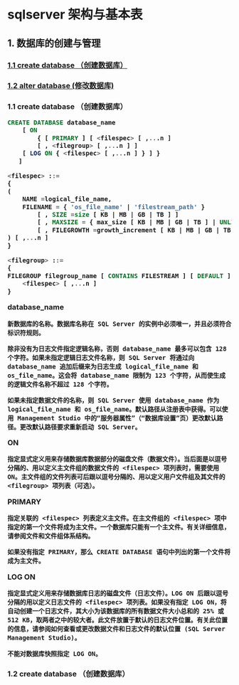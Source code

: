 # sqlserver 架构与基本表 
## 1. 数据库的创建与管理
### [1.1 create database （创建数据库）](#1.1)
### [1.2 alter database (修改数据库)](#1.2)


<h3 id="1.1">1.1 create database （创建数据库）

```sql
CREATE DATABASE database_name 
    [ ON 
        { [ PRIMARY ] [ <filespec> [ ,...n ] 
        [ , <filegroup> [ ,...n ] ] 
    [ LOG ON { <filespec> [ ,...n ] } ] }
   ]

<filespec> ::= 
{
(
    NAME =logical_file_name,
    FILENAME = { 'os_file_name' | 'filestream_path' } 
        [ , SIZE =size [ KB | MB | GB | TB ] ] 
        [ , MAXSIZE = { max_size [ KB | MB | GB | TB ] | UNLIMITED } ] 
        [ , FILEGROWTH =growth_increment [ KB | MB | GB | TB | % ] ]
) [ ,...n ]
}

<filegroup> ::= 
{
FILEGROUP filegroup_name [ CONTAINS FILESTREAM ] [ DEFAULT ]
    <filespec> [ ,...n ]
}

```

database_name

    新数据库的名称。数据库名称在 SQL Server 的实例中必须唯一，并且必须符合标识符规则。

    除非没有为日志文件指定逻辑名称，否则 database_name 最多可以包含 128 个字符。如果未指定逻辑日志文件名称，则 SQL Server 将通过向 database_name 追加后缀来为日志生成 logical_file_name 和 os_file_name。这会将 database_name 限制为 123 个字符，从而使生成的逻辑文件名称不超过 128 个字符。

    如果未指定数据文件的名称，则 SQL Server 使用 database_name 作为 logical_file_name 和 os_file_name。默认路径从注册表中获得。可以使用 Management Studio 中的“服务器属性”（“数据库设置”页）更改默认路径。更改默认路径要求重新启动 SQL Server。
ON

    指定显式定义用来存储数据库数据部分的磁盘文件（数据文件）。当后面是以逗号分隔的、用以定义主文件组的数据文件的 <filespec> 项列表时，需要使用 ON。主文件组的文件列表可后跟以逗号分隔的、用以定义用户文件组及其文件的 <filegroup> 项列表（可选）。
PRIMARY

    指定关联的 <filespec> 列表定义主文件。在主文件组的 <filespec> 项中指定的第一个文件将成为主文件。一个数据库只能有一个主文件。有关详细信息，请参阅文件和文件组体系结构。

    如果没有指定 PRIMARY，那么 CREATE DATABASE 语句中列出的第一个文件将成为主文件。
LOG ON

    指定显式定义用来存储数据库日志的磁盘文件（日志文件）。LOG ON 后跟以逗号分隔的用以定义日志文件的 <filespec> 项列表。如果没有指定 LOG ON，将自动创建一个日志文件，其大小为该数据库的所有数据文件大小总和的 25% 或 512 KB，取两者之中的较大者。此文件放置于默认的日志文件位置。有关此位置的信息，请参阅如何查看或更改数据文件和日志文件的默认位置 (SQL Server Management Studio)。

    不能对数据库快照指定 LOG ON。

<h3 id="1.2">1.2 create database （创建数据库）